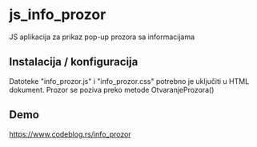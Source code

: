 # js_info_prozor
JS aplikacija za prikaz pop-up prozora sa informacijama

## Instalacija / konfiguracija
Datoteke "info_prozor.js" i "info_prozor.css" potrebno je uključiti u HTML dokument.
Prozor se poziva preko metode OtvaranjeProzora()

## Demo
https://www.codeblog.rs/info_prozor
